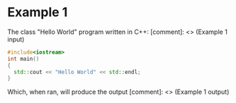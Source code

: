 # Example 1

The class "Hello World" program written in C++:
[comment]: <> (Example 1 input)
```cpp
#include<iostream>
int main()
{
  std::cout << "Hello World" << std::endl;
}
```

Which, when ran, will produce the output
[comment]: <> (Example 1 output)
```
```

